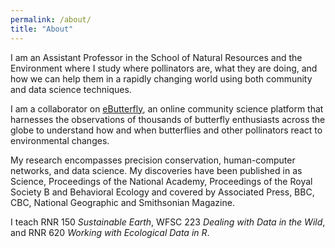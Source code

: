 ```yaml
---
permalink: /about/
title: "About"
---
```


I am an Assistant Professor in the School of Natural Resources and the Environment where I study where pollinators are, what they are doing, and how we can help them in a rapidly changing world using both community and data science techniques. 

I am a collaborator on [eButterfly](https://www.e-butterfly.org), an online community science platform that harnesses the observations of thousands of butterfly enthusiasts across the globe to understand how and when butterflies and other pollinators react to environmental changes. 

My research encompasses precision conservation, human-computer networks, and data science. My discoveries have been published in as Science, Proceedings of the National Academy, Proceedings of the Royal Society B and Behavioral Ecology and covered by Associated Press, BBC, CBC, National Geographic and Smithsonian Magazine.

I teach RNR 150 _Sustainable Earth_, WFSC 223 _Dealing with Data in the Wild_, and RNR 620 _Working with Ecological Data in R_. 
